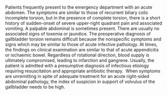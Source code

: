 Patients frequently present to the emergency department with an acute abdomen. The symptoms are similar to those of recurrent biliary colic incomplete torsion, but in the presence of complete torsion, there is a short history of sudden-onset of severe upper-right quadrant pain and associated vomiting. A palpable abdominal is sometimes present. There are usually no associated signs of toxemia or jaundice. The preoperative diagnosis of gallbladder torsion remains difficult because the nonspecific symptoms and signs which may be similar to those of acute infective pathology. At times, the findings on clinical examination are similar to that of acute appendicitis or ischaemic bowel. Regardless of rotational direction, blood supply is ultimately compromised, leading to infarction and gangrene. Usually, the patient is admitted with a presumptive diagnosis of infectious etiology requiring resuscitation and appropriate antibiotic therapy.  When symptoms are unremitting in spite of adequate treatment for an acute right-sided abdominal pathology, the index of suspicion in support of volvulus of the gallbladder needs to be high.